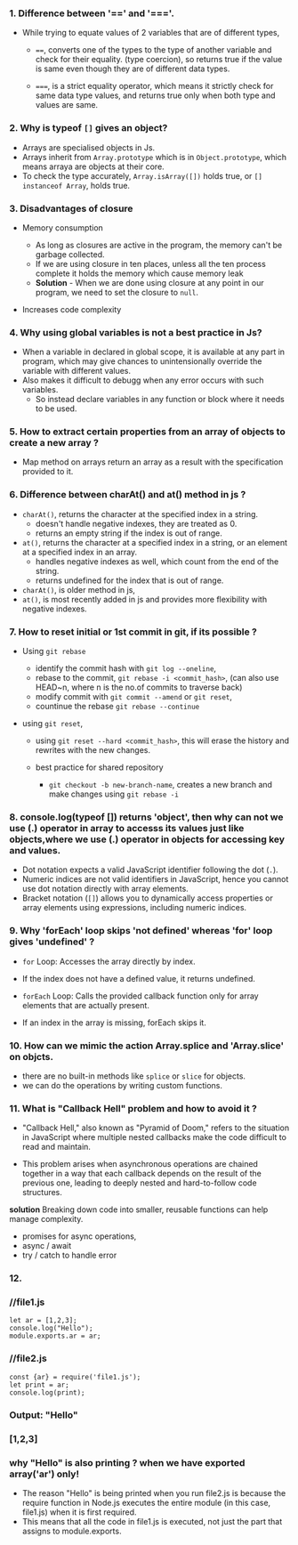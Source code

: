 ### 1. Difference between '==' and '==='.

- While trying to equate values of 2 variables that are of different types,

  - `==`, converts one of the types to the type of another variable and check for their equality. (type coercion), so returns true if the value is same even though they are of different data types.

  - `===`, is a strict equality operator, which means it strictly check for same data type values, and returns true only when both type and values are same.

### 2. Why is typeof `[]` gives an object?

- Arrays are specialised objects in Js.
- Arrays inherit from `Array.prototype` which is in `Object.prototype`, which means arraya are objects at their core.
- To check the type accurately, `Array.isArray([])` holds true, or `[] instanceof Array`, holds true.

### 3. Disadvantages of closure

- Memory consumption

  - As long as closures are active in the program, the memory can't be garbage collected.
  - If we are using closure in ten places, unless all the ten process complete it holds the memory which cause memory leak
  - **Solution** - When we are done using closure at any point in our program, we need to set the closure to `null`.

- Increases code complexity

### 4. Why using global variables is not a best practice in Js?

- When a variable in declared in global scope, it is available at any part in program, which may give chances to unintensionally override the variable with different values.
- Also makes it difficult to debugg when any error occurs with such variables.
  - So instead declare variables in any function or block where it needs to be used.

### 5. How to extract certain properties from an array of objects to create a new array ?

- Map method on arrays return an array as a result with the specification provided to it.

### 6. Difference between charAt() and at() method in js ?

- `charAt()`, returns the character at the specified index in a string.
  - doesn't handle negative indexes, they are treated as 0.
  - returns an empty string if the index is out of range.
- `at()`, returns the character at a specified index in a string, or an element at a specified index in an array.
  - handles negative indexes as well, which count from the end of the string.
  - returns undefined for the index that is out of range.
- `charAt()`, is older method in js,
- `at()`, is most recently added in js and provides more flexibility with negative indexes.

### 7. How to reset initial or 1st commit in git, if its possible ?

- Using `git rebase`

  - identify the commit hash with `git log --oneline`,
  - rebase to the commit, `git rebase -i <commit_hash>`, (can also use HEAD~n, where n is the no.of commits to traverse back)
  - modify commit with `git commit --amend` or `git reset`,
  - countinue the rebase `git rebase --continue`

- using `git reset`,

  - using `git reset --hard <commit_hash>`, this will erase the history and rewrites with the new changes.

  - best practice for shared repository
    - `git checkout -b new-branch-name`, creates a new branch and make changes using `git rebase -i`

### 8. console.log(typeof []) returns 'object', then why can not we use (.) operator in array to accesss its values just like objects,where we use (.) operator in objects for accessing key and values.

- Dot notation expects a valid JavaScript identifier following the dot (`.`).
- Numeric indices are not valid identifiers in JavaScript, hence you cannot use dot notation directly with array elements.
- Bracket notation (`[]`) allows you to dynamically access properties or array elements using expressions, including numeric indices.

### 9. Why 'forEach' loop skips 'not defined' whereas 'for' loop gives 'undefined' ?

- `for` Loop: Accesses the array directly by index.
- If the index does not have a defined value, it returns undefined.

- `forEach` Loop: Calls the provided callback function only for array elements that are actually present.
- If an index in the array is missing, forEach skips it.

### 10. How can we mimic the action Array.splice and 'Array.slice' on objcts.

- there are no built-in methods like `splice` or `slice` for objects.
- we can do the operations by writing custom functions.

### 11. What is "Callback Hell" problem and how to avoid it ?

- "Callback Hell," also known as "Pyramid of Doom," refers to the situation in JavaScript where multiple nested callbacks make the code difficult to read and maintain.

- This problem arises when asynchronous operations are chained together in a way that each callback depends on the result of the previous one, leading to deeply nested and hard-to-follow code structures.

**solution** Breaking down code into smaller, reusable functions can help manage complexity.

- promises for async operations,
- async / await
- try / catch to handle error

### 12.

### //file1.js

```
let ar = [1,2,3];
console.log("Hello");
module.exports.ar = ar;
```

### //file2.js

```
const {ar} = require('file1.js');
let print = ar;
console.log(print);
```

### Output: "Hello"

### [1,2,3]

### why "Hello" is also printing ? when we have exported array('ar') only!

- The reason "Hello" is being printed when you run file2.js is because the require function in Node.js executes the entire module (in this case, file1.js) when it is first required.
- This means that all the code in file1.js is executed, not just the part that assigns to module.exports.
